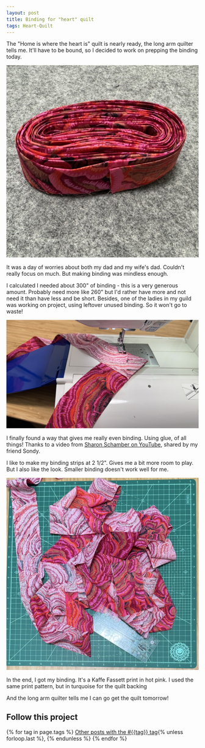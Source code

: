 ```yaml
---
layout: post
title: Binding for "heart" quilt
tags: Heart-Quilt
---
```

The "Home is where the heart is" quilt is nearly ready, the long arm quilter tells me. It'll have to be bound, so I decided to work on prepping the binding today.

<img src="/images/fassett-binding-finished.jpg" alt="Hot pink fabric cut into quilt binding, rolled, sitting on a grey felt mat.">

It was a day of worries about both my dad and my wife's dad. Couldn't really focus on much. But making binding was mindless enough. 

I calculated I needed about 300" of binding - this is a very generous amount. Probably need more like 260" but I'd rather have more and not need it than have less and be short. Besides, one of the ladies in my guild was working on project, using leftover unused binding. So it won't go to waste!

<img src="/images/fassett-binding-sewing.jpg" alt="Two strips of hot pink fabrics, right sides together, being stitched at an angle on a sewing machine.">

I finally found a way that gives me really even binding. Using glue, of all things! Thanks to a video from [Sharon Schamber on YouTube](https://youtu.be/a2hWQ5-ZccE?si=2UBplck4xvEHVnYv&t=145), shared by my friend Sondy.

I like to make my binding strips at 2 1/2". Gives me a bit more room to play. But I also like the look. Smaller binding doesn't work well for me.

<img src="/images/fassett-binding-pile.jpg" alt="A two and a half inch long strip of hot pink fabric on a green cutting mat.">

In the end, I got my binding. It's a Kaffe Fassett print in hot pink. I used the same print pattern, but in turquoise for the quilt backing

And the long arm quilter tells me I can go get the quilt tomorrow!
## Follow this project

  {% for tag in page.tags %}
  <a class="post" href="/tag/{{tag}}">Other posts with the #{{tag}} tag</a>{% unless forloop.last %}, {% endunless %}
  {% endfor %}